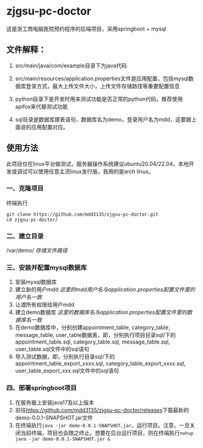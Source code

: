 # zjgsu-pc-doctor

 这是浙工商电脑医院预约程序的后端项目，采用springboot + mysql

## 文件解释：

1. src/main/java/com/example目录下为java代码

2. src/main/resources/application.properties文件是应用配置，包括mysql数据库登录方式，最大上传文件大小，上传文件存储路径等重要配置信息

3. python目录下是开发时用来测试功能是否正常的python代码，推荐使用apifox来代替测试功能

4. sql目录是数据库建表语句，数据库名为demo，登录用户名为mdd，这要跟上面说的应用配置对应。

## 使用方法

此项目仅在linux平台做测试，服务器操作系统建议ubuntu20.04/22.04，本地开发或调试可以使用任意主流linux发行版，我用的是arch linux。

### 一、克隆项目
终端执行
```
git clone https://github.com/mdd3135/zjgsu-pc-doctor.git
cd zjgsu-pc-doctor/
```

### 二、建立目录

/var/demo/   *存储文件路径*

### 三、安装并配置mysql数据库

1. 安装mysql数据库
2. 建立新的用户mdd *这里的mdd用户名与application.properties配置文件里的用户名一致*
3. 让渡所有权限给用户mdd
4. 建立demo数据库 *这里的数据库名与application.properties配置文件里的数据库名一致*
5. 在demo数据库中，分别创建appointment_table, category_table, message_table, user_table数据表，即，分别执行项目目录sql/下的appointment_table.sql, category_table.sql, message_table.sql, user_table.sql文件中的sql语句
5. 导入测试数据，即，分别执行目录sql/下的appointment_table_export_xxxx.sql, category_table_export_xxxx.sql, user_table_export_xxx.sql文件中的sql语句

### 四、部署springboot项目
1. 在服务器上安装java17及以上版本
2. 前往<https://github.com/mdd3135/zjgsu-pc-doctor/releases>下载最新的demo-0.0.1-SNAPSHOT.jar文件
3. 在终端执行```java -jar demo-0.0.1-SNAPSHOT.jar```，运行项目。注意，一旦关闭当前终端，项目也会随之终止。想要在后台运行项目，则在终端执行```nohup java -jar demo-0.0.1-SNAPSHOT.jar &```